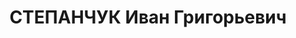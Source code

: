 ---
title: СТЕПАНЧУК Иван Григорьевич
description: 'Род. в 1893, Польша, Гродненская губ., Волоковышский уезд, дер. Малые
  Масушины, белорус. Проживал: Горьковская обл., Перевозский р-н, с. Перевоз. Преподаватель
  Перевозской средней школы

  Арестован 09.08.1936. Обв. по ст. 17-58-8, 58-11. Приговор: ВК ВС СССР, 20.05.1937
  – к 10 г. тюремного заключения, 5 г. п/п'
---